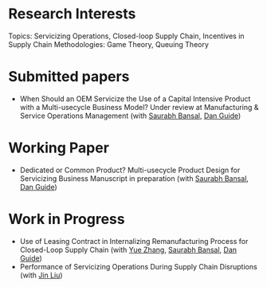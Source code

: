 

# Research Interests

Topics: Servicizing Operations, Closed-loop Supply Chain, Incentives in Supply Chain
Methodologies: Game Theory, Queuing Theory


# Submitted papers

- When Should an OEM Servicize the Use of a Capital Intensive Product with a Multi-usecycle Business Model? Under review at Manufacturing & Service Operations Management (with [Saurabh Bansal](https://directory.smeal.psu.edu/sub32), [Dan Guide](http://www.personal.psu.edu/drg16/))

# Working Paper
- Dedicated or Common Product? Multi-usecycle Product Design for Servicizing Business Manuscript in preparation (with [Saurabh Bansal](https://directory.smeal.psu.edu/sub32), [Dan Guide](http://www.personal.psu.edu/drg16/))
  
# Work in Progress
- Use of Leasing Contract in Internalizing Remanufacturing Process for Closed-Loop Supply Chain (with [Yue Zhang](https://sites.google.com/site/yuezhangfuqua/), [Saurabh Bansal](https://directory.smeal.psu.edu/sub32), [Dan Guide](http://www.personal.psu.edu/drg16/))
- Performance of Servicizing Operations During Supply Chain Disruptions (with [Jin Liu](https://sites.google.com/view/jinliusite/))